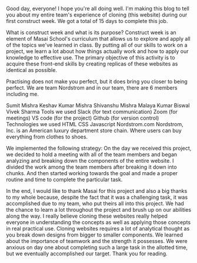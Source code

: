 Good day, everyone! I hope you're all doing well. I'm making this blog to tell you about my entire team's experience of cloning (this website) during our first construct week. We got a total of 15 days to complete this job.

What is construct week and what is its purpose? Construct week is an element of Masai School's curriculum that allows us to explore and apply all of the topics we've learned in class. By putting all of our skills to work on a project, we learn a lot about how things actually work and how to apply our knowledge to effective use. The primary objective of this activity is to acquire these front-end skills by creating replicas of these websites as identical as possible.

Practising does not make you perfect, but it does bring you closer to being perfect.
We are team Nordstrom and in our team, there are 6 members including me.

Sumit Mishra
Keshav Kumar Mishra
Shivanshu Mishra
Malaya Kumar Biswal
Vivek Sharma
Tools we used
Slack (for text communication)
Zoom (for meetings)
VS code (for the project)
Github (for version control)
Technologies we used
HTML
CSS
Javascript
Nordstrom.com Nordstrom, Inc. is an American luxury department store chain. Where users can buy everything from clothes to shoes.

We implemented the following strategy:
On the day we received this project, we decided to hold a meeting with all of the team members and began analyzing and breaking down the components of the entire website. I divided the work among the team members after breaking it down into chunks. And then started working towards the goal and made a proper routine and time to complete the particular task.



In the end, I would like to thank Masai for this project and also a big thanks to my whole because, despite the fact that it was a challenging task, it was accomplished due to my team, who put theirs all into this project. We had the chance to learn a lot throughout the project and brush up on our abilities along the way. I really believe cloning these websites really helped everyone in understanding the concepts as well as applying those concepts in real practical use. Cloning websites requires a lot of analytical thought as you break down designs from bigger to smaller components. We learned about the importance of teamwork and the strength it possesses. We were anxious on day one about completing such a large task in the allotted time, but we eventually accomplished our target. Thank you for reading.
